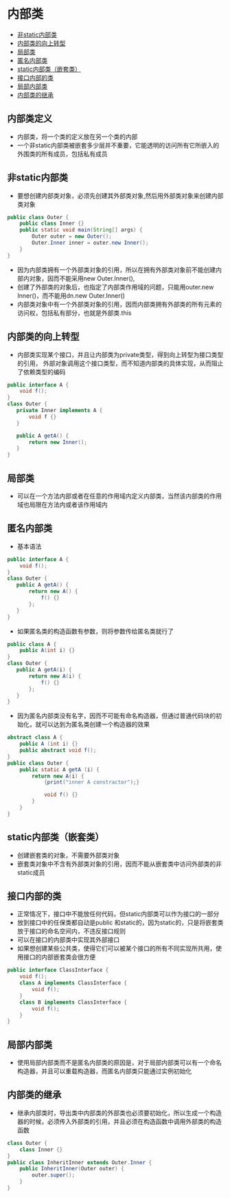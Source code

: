 # 内部类

- [非static内部类](#非static内部类)
- [内部类的向上转型](#内部类的向上转型)
- [局部类](#局部类)
- [匿名内部类](#匿名内部类)
- [static内部类（嵌套类）](#static内部类嵌套类)
- [接口内部的类](#接口内部的类)
- [局部内部类](#局部内部类)
- [内部类的继承](#内部类的继承)

## 内部类定义

- 内部类，将一个类的定义放在另一个类的内部
- 一个非static内部类被嵌套多少层并不重要，它能透明的访问所有它所嵌入的外围类的所有成员，包括私有成员

## 非static内部类

- 要想创建内部类对象，必须先创建其外部类对象,然后用外部类对象来创建内部类对象

```java
public class Outer {
    public class Inner {}
    public static void main(String[] args) {
        Outer outer = new Outer();
        Outer.Inner inner = outer.new Inner();
    }
}
```

- 因为内部类拥有一个外部类对象的引用，所以在拥有外部类对象前不能创建内部内对象，因而不能采用new Outer.Inner(),
- 创建了外部类的对象后，也指定了内部类作用域的问题，只能用outer.new Inner()，而不能用dn.new Outer.Inner()
- 内部类对象中有一个外部类对象的引用，因而内部类拥有外部类的所有元素的访问权，包括私有部分，也就是外部类.this

## 内部类的向上转型

- 内部类实现某个接口，并且让内部类为private类型，得到向上转型为接口类型的引用，
 外部对象调用这个接口类型，而不知道内部类的具体实现，从而阻止了依赖类型的编码

```java
public interface A {
    void f();
}
class Outer {
   private Inner implements A {
       void f {}
   }

   public A getA() {
       return new Inner();
   }
}
```

## 局部类

- 可以在一个方法内部或者在任意的作用域内定义内部类，当然该内部类的作用域也局限在方法内或者该作用域内

## 匿名内部类

- 基本语法

```java
public interface A {
    void f();
}
class Outer {
   public A getA() {
       return new A() {
           f() {}
       };
   }
}
```

- 如果匿名类的构造函数有参数，则将参数传给匿名类就行了

```java
public class A {
    public A(int i) {}
}
class Outer {
   public A getA(i) {
       return new A(i) {
           f() {}
       };
   }
}
```

- 因为匿名内部类没有名字，因而不可能有命名构造器，但通过普通代码块的初始化，就可以达到为匿名类创建一个构造器的效果

```java
abstract class A {
    public A (int i) {}
    public abstract void f();
}
public class Outer {
    public static A getA (i) {
        return new A(i) {
            {print("inner A constractor");}

            void f() {}
        }
    }
}
```

## static内部类（嵌套类）

- 创建嵌套类的对象，不需要外部类对象
- 嵌套类对象中不含有外部类对象的引用，因而不能从嵌套类中访问外部类的非static成员

## 接口内部的类

- 正常情况下，接口中不能放任何代码，但static内部类可以作为接口的一部分
- 放到接口中的任保类都自动是public 和static的，因为static的，只是将嵌套类放于接口的命名空间内，不违反接口规则
- 可以在接口的内部类中实现其外部接口
- 如果想创建某些公共类，使得它们可以被某个接口的所有不同实现所共用，使用接口的内部嵌套类会很方便

```java
public interface ClassInterface {
    void f();
    class A implements ClassInterface {
        void f();
    }
    class B implements ClassInterface {
        void f();
    }
}
```

## 局部内部类

- 使用局部内部类而不是匿名内部类的原因是，对于局部内部类可以有一个命名构造器，并且可以重载构造器，而匿名内部类只能通过实例初始化

## 内部类的继承

- 继承内部类时，导出类中内部类的外部类也必须要初始化，所以生成一个构造器的时候，必须传入外部类的引用，并且必须在构造函数中调用外部类的构造函数

```java
class Outer {
    class Inner {}
}
public class InheritInner extends Outer.Inner {
    public InheritInner(Outer outer) {
        outer.super();
    }
}
```